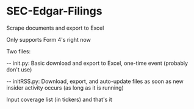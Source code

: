 # SEC-Edgar-Filings
Scrape documents and export to Excel

Only supports Form 4's right now

Two files:

-- init.py: Basic download and export to Excel, one-time event (probably don't use)

-- initRSS.py: Download, export, and auto-update files as soon as new insider activity occurs (as long as it is running)

Input coverage list (in tickers) and that's it
